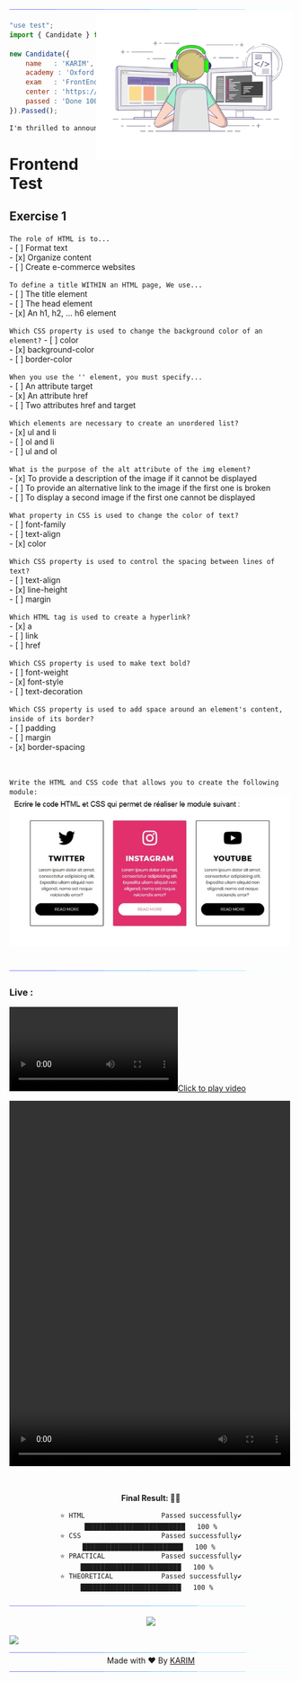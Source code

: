 <!--FRONT END TEST | -->
<img src="karim/hrc.gif">

<picture> 
<a href="https://media.giphy.com/media/SWoSkN6DxTszqIKEqv/giphy.gif" alt="karimelaissaouy">
<img src="karim/developer.webp" align="right" width="350">
</a>
</picture>

```js
"use test";
import { Candidate } from 'Exam';

new Candidate({
    name   : 'KARIM',
    academy : 'Oxford Academy ',
    exam   : 'FrontEnd',
    center : 'https://oxfordacademytd.co.uk',
    passed : 'Done 100%',
}).Passed();
```

```cmd
I'm thrilled to announce that I have successfully passed the front-end test from the Oxford Academy, achieving a remarkable score of 100%. This accomplishment reflects my dedication, skill, and depth of understanding in front-end development. I am excited about the opportunities this success will open for me in the world of web development & web design
```

# Frontend Test


## Exercise 1 <br> 
<p>
  <code>The role of HTML is to...</code><br>
    - [ ] Format text <br>
    - [x] Organize content <br>
    - [ ] Create e-commerce websites
</p>
<p>
  <code>To define a title WITHIN an HTML page, We use...</code><br>
    - [ ] The title element<br>
    - [ ] The head element<br>
    - [x] An h1, h2, ... h6 element
</p>
<p>
 <code>Which CSS property is used to change the background color of an element?</code>
    - [ ] color <br>
    - [x] background-color <br>
    - [ ] border-color
</p>

<p>
  <code>When you use the '<a>' element, you must specify...</code><br>
    - [ ] An attribute target<br>
    - [x] An attribute href<br>
    - [ ] Two attributes href and target
</p>

<p>
  <code>Which elements are necessary to create an unordered list?</code><br>
    - [x] ul and li <br>
    - [ ] ol and li <br>
    - [ ] ul and ol

</p>

<p>
  <code>What is the purpose of the alt attribute of the img element?</code><br>
    - [x] To provide a description of the image if it cannot be displayed <br>
    - [ ] To provide an alternative link to the image if the first one is broken <br>
    - [ ] To display a second image if the first one cannot be displayed

</p>

<p>
  <code>What property in CSS is used to change the color of text?</code><br>
    - [ ] font-family <br>
    - [ ] text-align <br>
    - [x] color
</p>

<p>
  <code>Which CSS property is used to control the spacing between lines of text?</code><br>
    - [ ] text-align <br>
    - [x] line-height <br>
    - [ ] margin 
</p>

<p>
  <code>Which HTML tag is used to create a hyperlink?</code> <br>
    - [x] a <br>
    - [ ] link <br>
    - [ ] href
</p>

<p>
  <code>Which CSS property is used to make text bold?</code> <br>
    - [ ] font-weight <br>
    - [x] font-style <br>
    - [ ] text-decoration
</p>

<p>
  <code>Which CSS property is used to add space around an element's content, inside of its border?</code> <br>
    - [ ] padding <br>
    - [ ] margin <br>
    - [x] border-spacing 
</p>
<br>
<p>
<code>Write the HTML and CSS code that allows you to create the following module:</code>
<br>
 <img src="karim/socialm.jpg" align="center" width="500"> 
</p>
<br>

<img src="karim/hrc.gif">


### Live :
![Click to play video](https://github.com/KARIMELAISSAOUY/Frontend_Oxford_Academy_Test/Oxfordacademy_uk/socialmediatest.mp4)



<video width="500" height="650" src="karim/socialmediatest.mp4"></video>

<br>
<div align="center">

**Final Result: 👨‍💻** 

```text
⭐️ HTML                   Passed successfully✔️        █████████████████████████   100 %
⭐️ CSS                    Passed successfully✔️        █████████████████████████   100 % 
⭐️ PRACTICAL              Passed successfully✔️        █████████████████████████   100 %  
⭐️ THEORETICAL            Passed successfully✔️        █████████████████████████   100 %  
```

</div>

<img src="karim/hrc.gif">

<p align="center">
<a href="https://skillicons.dev">
<img src="https://skillicons.dev/icons?i=html,css" />
</a>
</p>

<img src="/assets/images/horizontal-divider-gradient.gif">

<img src="karim/hrc.gif">

<div align="center">
    Made with ❤️ By <a href="https://deri.my.id" target="_blank">KARIM</a>
</div>

<img src="karim/hrc.gif">